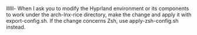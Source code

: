 llllll- When I ask you to modify the Hyprland environment or its components to work under the arch-lnx-rice directory, make the change and apply it with export-config.sh. If the change concerns Zsh, use apply-zsh-config.sh instead.